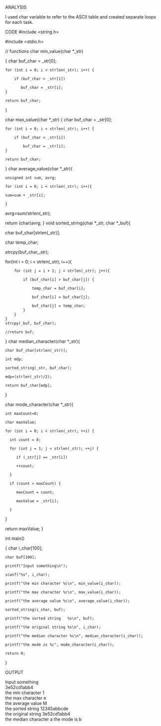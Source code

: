 ANALYSIS

I used char variable to refer to the ASCII table and created separate loops for each task.

CODE
#include <string.h>

#include <stdio.h>

// functions
char min_value(char *_str)

{
    char buf_char = _str[0];
    
    for (int i = 0; i < strlen(_str); i++) {
        
        if (buf_char > _str[i])
        
           buf_char = _str[i];
    }
    
    return buf_char;
}

char max_value(char *_str)
{
    char buf_char = _str[0];
    
    for (int i = 0; i < strlen(_str); i++) {
        
        if (buf_char < _str[i])
            
            buf_char = _str[i];
    }
    
    return buf_char;
}
char average_value(char *_str){
    
    unsigned int sum, avrg;
    
    for (int i = 0; i < strlen(_str); i++){
    
    sum=sum + _str[i];
    
    }
   
   avrg=sum/strlen(_str);
   
   return (char)avrg;
}
void sorted_string(char *_str, char *_buf){
   
   char buf_char[strlen(_str)];
   
   char temp_char;
   
   strcpy(buf_char,_str);
   
   for(int i = 0; i < strlen(_str); i++){
        
        for (int j = i + 1; j < strlen(_str); j++){
            
            if (buf_char[i] > buf_char[j]) {
                
                temp_char = buf_char[i];
                
                buf_char[i] = buf_char[j];
                
                buf_char[j] = temp_char;
            }
        }
    }
    strcpy(_buf, buf_char);
    
    //return buf;
}
char median_character(char *_str){
    
    char buf_char[strlen(_str)];
    
    int mdp;
    
    sorted_string(_str, buf_char);
    
    mdp=(strlen(_str)/2);
    
    return buf_char[mdp];

}

char mode_character(char *_str){
    
    int maxCount=0;
    
    char maxValue;
    
    for (int i = 0; i < strlen(_str); ++i) {
      
      int count = 0;
      
      for (int j = 1; j < strlen(_str); ++j) {
         
         if (_str[j] == _str[i])
         
         ++count;
      
      }
      
      if (count > maxCount) {
         
         maxCount = count;
         
         maxValue = _str[i];
      
      }
   }
   
   return maxValue;
}

int main()

{
    char i_char[100];
    
    char buf[100];
    
    printf("Input something\n");
    
    scanf("%s", i_char);
    
    printf("the min character %c\n", min_value(i_char));
    
    printf("the max character %c\n", max_value(i_char));
    
    printf("the average value %c\n", average_value(i_char));
    
    sorted_string(i_char, buf);
    
    printf("the sorted string   %s\n", buf);
    
    printf("the original string %s\n", i_char);
    
    printf("the median character %c\n", median_character(i_char));
    
    printf("the mode is %c", mode_character(i_char));
    
    return 0;

}

OUTPUT 

Input something                                                                                                                           
3e52cd1abb4                                                                                                                               
the min character 1                                                                                                                       
the max character e                                                                                                                       
the average value M                                                                                                                       
the sorted string   12345abbcde                                                                                                           
the original string 3e52cd1abb4                                                                                                           
the median character a
the mode is b
